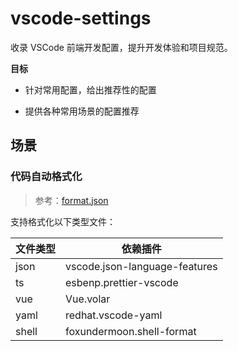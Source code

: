 # vscode-settings

收录 VSCode 前端开发配置，提升开发体验和项目规范。

**目标**

* 针对常用配置，给出推荐性的配置

* 提供各种常用场景的配置推荐

## 场景

### 代码自动格式化

> 参考：[format.json](./settings/format.json)

支持格式化以下类型文件：

|文件类型|依赖插件|
|-|-|
|json|vscode.json-language-features|
|ts|esbenp.prettier-vscode|
|vue|Vue.volar|
|yaml|redhat.vscode-yaml|
|shell|foxundermoon.shell-format|
